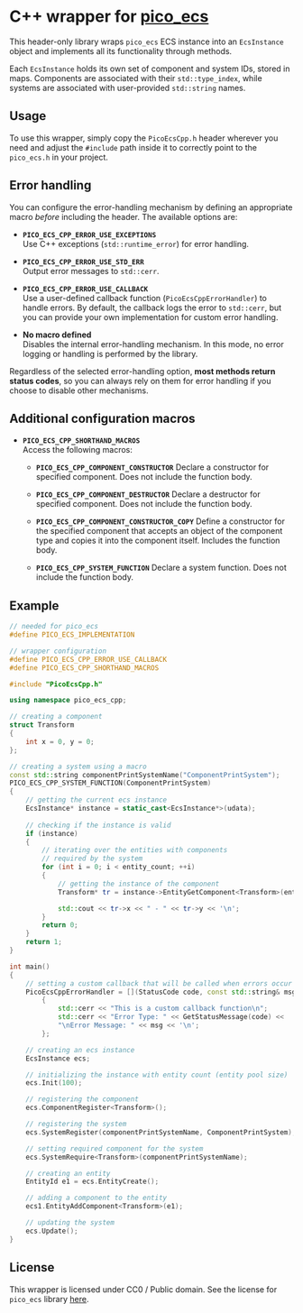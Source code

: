 # C++ wrapper for [pico_ecs](https://github.com/empyreanx/pico_headers/blob/main/pico_ecs.h)

This header-only library wraps `pico_ecs` ECS instance into an `EcsInstance` object and implements all its functionality through methods.

Each `EcsInstance` holds its own set of component and system IDs, stored in maps. Components are associated with their `std::type_index`, while systems are associated with user-provided `std::string` names.

## Usage

To use this wrapper, simply copy the `PicoEcsCpp.h` header wherever you need and adjust the `#include` path inside it to correctly point to the `pico_ecs.h` in your project.

## Error handling

You can configure the error-handling mechanism by defining an appropriate macro *before* including the header. The available options are:

- **`PICO_ECS_CPP_ERROR_USE_EXCEPTIONS`**  
  Use C++ exceptions (`std::runtime_error`) for error handling.

- **`PICO_ECS_CPP_ERROR_USE_STD_ERR`**  
  Output error messages to `std::cerr`. 

- **`PICO_ECS_CPP_ERROR_USE_CALLBACK`**  
  Use a user-defined callback function (`PicoEcsCppErrorHandler`) to handle errors. By default, the callback logs the error to `std::cerr`, but you can provide your own implementation for custom error handling.

- **No macro defined**  
  Disables the internal error-handling mechanism. In this mode, no error logging or handling is performed by the library.

Regardless of the selected error-handling option, __most methods return status codes__, so you can always rely on them for error handling if you choose to disable other mechanisms.

## Additional configuration macros

- **`PICO_ECS_CPP_SHORTHAND_MACROS`**  
  Access the following macros:

    -  **`PICO_ECS_CPP_COMPONENT_CONSTRUCTOR`**
    Declare a constructor for specified component. Does not include the function body.

    - **`PICO_ECS_CPP_COMPONENT_DESTRUCTOR`**
    Declare a destructor for specified component. Does not include the function body.

    - **`PICO_ECS_CPP_COMPONENT_CONSTRUCTOR_COPY`**
    Define a constructor for the specified component that accepts an object of the component type and copies it into the component itself. Includes the function body.

    - **`PICO_ECS_CPP_SYSTEM_FUNCTION`**
    Declare a system function. Does not include the function body.

## Example

```cpp
// needed for pico_ecs
#define PICO_ECS_IMPLEMENTATION

// wrapper configuration
#define PICO_ECS_CPP_ERROR_USE_CALLBACK
#define PICO_ECS_CPP_SHORTHAND_MACROS

#include "PicoEcsCpp.h"

using namespace pico_ecs_cpp;

// creating a component
struct Transform
{
    int x = 0, y = 0;
};

// creating a system using a macro
const std::string componentPrintSystemName("ComponentPrintSystem");
PICO_ECS_CPP_SYSTEM_FUNCTION(ComponentPrintSystem)
{
    // getting the current ecs instance
    EcsInstance* instance = static_cast<EcsInstance*>(udata);
    
    // checking if the instance is valid
    if (instance)
    {
        // iterating over the entities with components
        // required by the system
        for (int i = 0; i < entity_count; ++i)
        {
            // getting the instance of the component
            Transform* tr = instance->EntityGetComponent<Transform>(entities[i]);

            std::cout << tr->x << " - " << tr->y << '\n';
        }
        return 0;
    }
    return 1;
}

int main()
{
    // setting a custom callback that will be called when errors occur
    PicoEcsCppErrorHandler = [](StatusCode code, const std::string& msg)
        {
            std::cerr << "This is a custom callback function\n";
            std::cerr << "Error Type: " << GetStatusMessage(code) << 
            "\nError Message: " << msg << '\n';
        };

    // creating an ecs instance
    EcsInstance ecs;

    // initializing the instance with entity count (entity pool size)
    ecs.Init(100);

    // registering the component
    ecs.ComponentRegister<Transform>();

    // registering the system
    ecs.SystemRegister(componentPrintSystemName, ComponentPrintSystem);

    // setting required component for the system
    ecs.SystemRequire<Transform>(componentPrintSystemName);

    // creating an entity
    EntityId e1 = ecs.EntityCreate();

    // adding a component to the entity
    ecs1.EntityAddComponent<Transform>(e1);

    // updating the system
    ecs.Update();
}
```

## License

This wrapper is licensed under CC0 / Public domain.
See the license for `pico_ecs` library [here](https://github.com/empyreanx/pico_headers/blob/fcdc26d0d5955ba57917628e1dd24970957176b9/pico_ecs.h#L1500).

